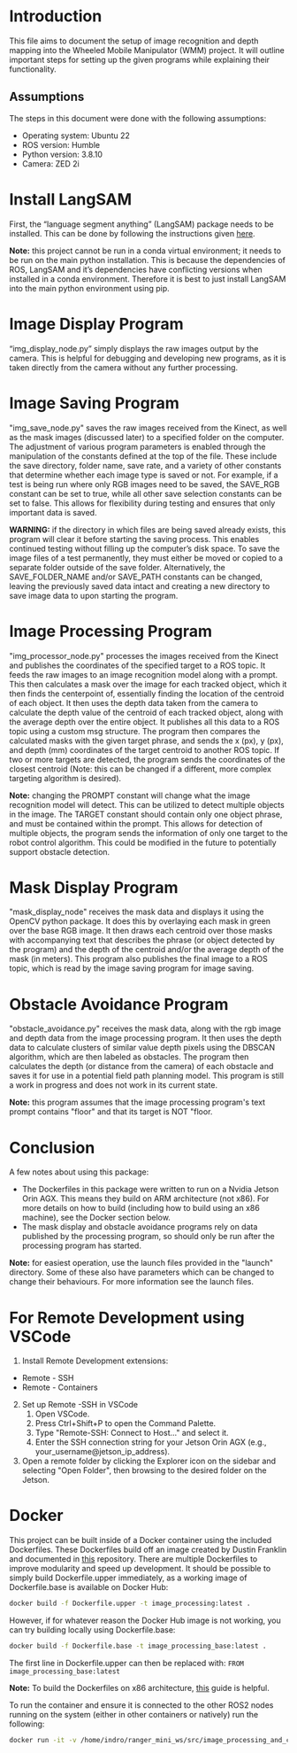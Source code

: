 # Introduction

This file aims to document the setup of image recognition and depth mapping into the Wheeled Mobile Manipulator (WMM) project. It will outline important steps for setting up the given programs while explaining their functionality.

## Assumptions

The steps in this document were done with the following assumptions:

- Operating system: Ubuntu 22
- ROS version: Humble
- Python version: 3.8.10
- Camera: ZED 2i

# Install LangSAM

First, the “language segment anything” (LangSAM) package needs to be installed. This can be done by following the instructions given [here](https://github.com/luca-medeiros/lang-segment-anything).

**Note:** this project cannot be run in a conda virtual environment; it needs to be run on the main python installation. This is because the dependencies of ROS, LangSAM and it’s dependencies have conflicting versions when installed in a conda environment. Therefore it is best to just install LangSAM into the main python environment using pip.

# Image Display Program

“img_display_node.py” simply displays the raw images output by the camera. This is helpful for debugging and developing new programs, as it is taken directly from the camera without any further processing.

# Image Saving Program

"img_save_node.py" saves the raw images received from the Kinect, as well as the mask images (discussed later) to a specified folder on the computer. The adjustment of various program parameters  is enabled through the manipulation of the constants defined at the top of the file. These include the save directory, folder name, save rate, and a variety of other constants that determine whether each image type is saved or not. For example, if a test is being run where only RGB images need to be saved, the SAVE_RGB constant can be set to true, while all other save selection constants can be set to false. This allows for flexibility during testing and ensures that only important data is saved.

**WARNING:** if the directory in which files are being saved already exists, this program will clear it before starting the saving process. This enables continued testing without filling up the computer’s disk space. To save the image files of a test permanently, they must either be moved or copied to a separate folder outside of the save folder. Alternatively, the SAVE_FOLDER_NAME and/or SAVE_PATH constants can be changed, leaving the previously saved data intact and creating a new directory to save image data to upon starting the program.

# Image Processing Program

"img_processor_node.py" processes the images received from the Kinect and publishes the coordinates of the specified target to a ROS topic. It feeds the raw images to an image recognition model along with a prompt. This then calculates a mask over the image for each tracked object, which it then finds the centerpoint of, essentially finding the location of the centroid of each object. It then uses the depth data taken from the camera to calculate the depth value of the centroid of each tracked object, along with the average depth over the entire object. It publishes all this data to a ROS topic using a custom msg structure. The program then compares the calculated masks with the given target phrase, and sends the x (px), y (px), and depth (mm) coordinates of the target centroid to another ROS topic. If two or more targets are detected, the program sends the coordinates of the closest centroid (Note: this can be changed if a different, more complex targeting algorithm is desired).

**Note:** changing the PROMPT constant will change what the image recognition model will detect. This can be utilized to detect multiple objects in the image. The TARGET constant should contain only one object phrase, and must be contained within the prompt. This allows for detection of multiple objects, the program sends the information of only one target to the robot control algorithm. This could be modified in the future to potentially support obstacle detection.

# Mask Display Program

"mask_display_node" receives the mask data and displays it using the OpenCV python package. It does this by overlaying each mask in green over the base RGB image. It then draws each centroid over those masks with accompanying text that describes the phrase (or object detected by the program) and the depth of the centroid and/or the average depth of the mask (in meters). This program also publishes the final image to a ROS topic, which is read by the image saving program for image saving.

# Obstacle Avoidance Program
"obstacle_avoidance.py" receives the mask data, along with the rgb image and depth data from the image processing program. It then uses the depth data to calculate clusters of similar value depth pixels using the DBSCAN algorithm, which are then labeled as obstacles. The program then calculates the depth (or distance from the camera) of each obstacle and saves it for use in a potential field path planning model. This program is still a work in progress and does not work in its current state.

**Note:** this program assumes that the image processing program's text prompt contains "floor" and that its target is NOT "floor.

# Conclusion

A few notes about using this package:

- The Dockerfiles in this package were written to run on a Nvidia Jetson Orin AGX. This means they build on ARM architecture (not x86). For more details on how to build (including how to build using an x86 machine), see the Docker section below.
- The mask display and obstacle avoidance programs rely on data published by the processing program, so should only be run after the processing program has started.

**Note:** for easiest operation, use the launch files provided in the "launch" directory. Some of these also have parameters which can be changed to change their behaviours. For more information see the launch files.

# For Remote Development using VSCode
1. Install Remote Development extensions:
- Remote - SSH
- Remote - Containers
2. Set up Remote -SSH in VSCode
    1. Open VSCode.
    2. Press Ctrl+Shift+P to open the Command Palette.
    3. Type "Remote-SSH: Connect to Host..." and select it.
    4. Enter the SSH connection string for your Jetson Orin AGX (e.g., your_username@jetson_ip_address).
3. Open a remote folder by clicking the Explorer icon on the sidebar and selecting "Open Folder", then browsing to the desired folder on the Jetson.

# Docker
This project can be built inside of a Docker container using the included Dockerfiles. These Dockerfiles build off an image created by Dustin Franklin and documented in [this](https://github.com/dusty-nv/jetson-containers) repository. There are multiple Dockerfiles to improve modularity and speed up development. It should be possible to simply build Dockerfile.upper immediately, as a working image of Dockerfile.base is available on Docker Hub:
```bash
docker build -f Dockerfile.upper -t image_processing:latest .
```
However, if for whatever reason the Docker Hub image is not working, you can try building locally using Dockerfile.base:
```bash
docker build -f Dockerfile.base -t image_processing_base:latest .
```
The first line in Dockerfile.upper can then be replaced with: ```FROM image_processing_base:latest```

**Note:** To build the Dockerfiles on x86 architecture, [this](https://www.stereolabs.com/docs/docker/building-arm-container-on-x86) guide is helpful.

To run the container and ensure it is connected to the other ROS2 nodes running on the system (either in other containers or natively) run the following:
```bash
docker run -it -v /home/indro/ranger_mini_ws/src/image_processing_and_control:/root/ros_ws/src --network="host" image_processing:latest
```